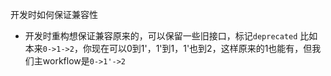 开发时如何保证兼容性
- 开发时重构想保证兼容原来的，可以保留一些旧接口，标记`deprecated`
比如本来`0->1->2`，你现在可以0到1'，1'到1，1'也到2，这样原来的1也能有，但我们主workflow是`0->1'->2`